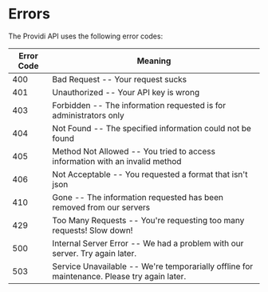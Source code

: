 # Errors

The Providi API uses the following error codes:

Error Code | Meaning
---------- | -------
400 | Bad Request -- Your request sucks
401 | Unauthorized -- Your API key is wrong
403 | Forbidden -- The information requested is for administrators only
404 | Not Found -- The specified information could not be found
405 | Method Not Allowed -- You tried to access information with an invalid method
406 | Not Acceptable -- You requested a format that isn't json
410 | Gone -- The information requested has been removed from our servers
429 | Too Many Requests -- You're requesting too many requests! Slow down!
500 | Internal Server Error -- We had a problem with our server. Try again later.
503 | Service Unavailable -- We're temporarially offline for maintenance. Please try again later.
